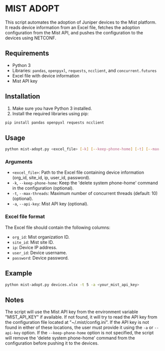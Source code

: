 # MIST ADOPT
This script automates the adoption of Juniper devices to the Mist platform. It reads device information from an Excel file, fetches the adoption configuration from the Mist API, and pushes the configuration to the devices using NETCONF.

## Requirements
* Python 3
* Libraries: `pandas`, `openpyxl`, `requests`, `ncclient`, and `concurrent.futures`
* Excel file with device information
* Mist API key

## Installation
1. Make sure you have Python 3 installed.
2. Install the required libraries using pip:

```bash
pip install pandas openpyxl requests ncclient
```

## Usage

```bash
python mist-adopt.py <excel_file> [-k] [--keep-phone-home] [-t] [--max-threads] [-a] [--api-key]
```

### Arguments
* `<excel_file>`: Path to the Excel file containing device information (org_id, site_id, ip, user_id, password).
* `-k`, `--keep-phone-home`: Keep the 'delete system phone-home' command in the configuration (optional).
* `-t`, `--max-threads`: Maximum number of concurrent threads (default: 10) (optional).
* `-a`, `--api-key`: Mist API key (optional).

### Excel file format
The Excel file should contain the following columns:

* `org_id`: Mist organization ID.
* `site_id`: Mist site ID.
* `ip`: Device IP address.
* `user_id`: Device username.
* `password`: Device password.

## Example
```bash
python mist-adopt.py devices.xlsx -t 5 -a <your_mist_api_key>
```

## Notes
The script will use the Mist API key from the environment variable "MIST_API_KEY" if available. 
If not found, it will try to read the API key from the configuration file located at "~/.mist/config.ini". 
If the API key is not found in either of these locations, the user must provide it using the `-a` or `--api-key` option.
If the `--keep-phone-home` option is not specified, the script will remove the 'delete system phone-home' command 
from the configuration before pushing it to the devices.
